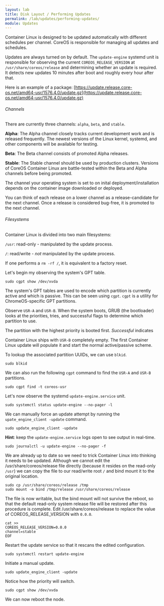 ```yaml
---
layout: lab
title: Disk Layout / Performing Updates
permalink: /lab/updates/performing-updates/
module: Updates
---
```


Container Linux is designed to be updated automatically with different schedules
per channel. CoreOS is responsible for managing all updates and schedules.

Updates are always turned on by default. The `update-engine` systemd unit is
responsible for observing the current `COREOS_RELEASE_VERSION` at
`/usr/share/coreos/release` and determining whether an update is required. It
detects new updates 10 minutes after boot and roughly every hour after that.

Here is an example of a package: [https://update.release.core-os.net/amd64-usr/1576.4.0/update.gz](https://update.release.core-os.net/amd64-usr/1576.4.0/update.gz)

###### Channels

There are currently three channels: `alpha`, `beta`, and `stable`.

__Alpha__: The Alpha channel closely tracks current development work and is released frequently. The newest versions of the Linux kernel, systemd, and other components will be available for testing.

__Beta__: The Beta channel consists of promoted Alpha releases.

__Stable__: The Stable channel should be used by production clusters. Versions of CoreOS Container Linux are battle-tested within the Beta and Alpha channels before being promoted.

The channel your operating system is set to on inital deployment/installation depends on the container image downloaded or deployed.

You can think of each release on a lower channel as a release-candidate for the next channel. Once a release is considered bug-free, it is promoted to the next channel.

###### Filesystems

Container Linux is divided into two main filesystems:

`/usr`: read-only - manipulated by the update process.

`/`: read/write - *not* manipulated by the update process.

If one performs a `rm -rf /`, it is equivalent to a factory reset.

Let's begin my observing the system's GPT table.

```
sudo cgpt show /dev/xvda
```

The system's GPT tables are used to encode which partition is currently active and which is passive. This can be seen using `cgpt`. `cgpt` is a utility for ChromeOS-specific GPT partitions.

Observe `USR-A` and `USR-B`. When the system boots, GRUB (the bootloader) looks at the priorities, tries, and successful flags to determine which partition to use.

The partition with the highest priority is booted first. *Successful* indicates

Container Linux ships with `USR-B` completely empty.  The first Container Linux update will populate it and start the normal active/passive scheme.

To lookup the associated partition UUIDs, we can use `blkid`.

```
sudo blkid
```

We can also run the following `cgpt` command to find the `USR-A` and `USR-B` partitions.

```
sudo cgpt find -t coreos-usr
```

Let's now observe the systemd `update-engine.service` unit.

```
sudo systemctl status update-engine --no-pager -l
```

We can manually force an update attempt by running the `upate_engine_client -update` command.

```
sudo update_engine_client -update
```

__Hint__: keep the `update-engine.service` logs open to see output in real-time.

```
sudo journalctl -u update-engine --no-pager -f
```

We are already up to date so we need to trick Container Linux into thinking it needs to be updated.
Although we cannot edit the /usr/share/coreos/release file directly (because it resides on the read-only `/usr`) we can copy the file to our read/write root `/` and bind mount it to the original location.

```
sudo cp /usr/share/coreos/release /tmp
sudo mount -o bind /tmp/release /usr/share/coreos/release
```

The file is now writable, but the bind mount will not survive the reboot, so that the default read-only system release file will be restored after this procedure is complete. Edit /usr/share/coreos/release to replace the value of COREOS_RELEASE_VERSION with `0.0.0`.

```
cat >>
COREOS_RELEASE_VERSION=0.0.0
channel=stable
EOF
```

Restart the update service so that it rescans the edited configuration.

```
sudo systemctl restart update-engine
```

Initiate a manual update.

```
sudo update_engine_client -update
```

Notice how the priority will switch.

```
sudo cgpt show /dev/xvda
```

We can now reboot the node.
